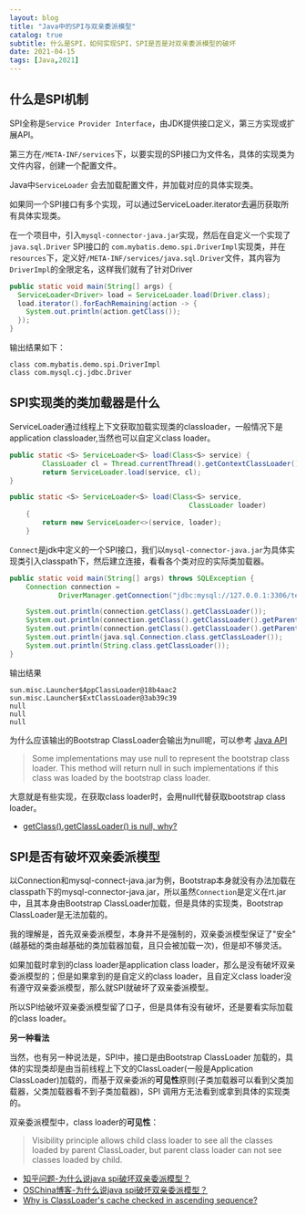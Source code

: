 ```yaml
---
layout: blog
title: "Java中的SPI与双亲委派模型"
catalog: true
subtitle: 什么是SPI，如何实现SPI，SPI是否是对双亲委派模型的破坏
date: 2021-04-15
tags: [Java,2021]
---
```


## 什么是SPI机制

SPI全称是`Service Provider Interface`，由JDK提供接口定义，第三方实现或扩展API。

第三方在`/META-INF/services`下，以要实现的SPI接口为文件名，具体的实现类为文件内容，创建一个配置文件。

Java中`ServiceLoader` 会去加载配置文件，并加载对应的具体实现类。

如果同一个SPI接口有多个实现，可以通过ServiceLoader.iterator去遍历获取所有具体实现类。

在一个项目中，引入`mysql-connector-java.jar`实现，然后在自定义一个实现了 `java.sql.Driver` SPI接口的 `com.mybatis.demo.spi.DriverImpl`实现类，并在`resources`下，定义好`/META-INF/services/java.sql.Driver`文件，其内容为`DriverImpl`的全限定名，这样我们就有了针对Driver

```java
public static void main(String[] args) {
  ServiceLoader<Driver> load = ServiceLoader.load(Driver.class);
  load.iterator().forEachRemaining(action -> {
    System.out.println(action.getClass());
  });
}
```

输出结果如下：

```text
class com.mybatis.demo.spi.DriverImpl
class com.mysql.cj.jdbc.Driver
```



## SPI实现类的类加载器是什么

ServiceLoader通过线程上下文获取加载实现类的classloader，一般情况下是 application classloader,当然也可以自定义class loader。

```java
public static <S> ServiceLoader<S> load(Class<S> service) {
        ClassLoader cl = Thread.currentThread().getContextClassLoader();
        return ServiceLoader.load(service, cl);
}

public static <S> ServiceLoader<S> load(Class<S> service,
                                            ClassLoader loader)
    {
        return new ServiceLoader<>(service, loader);
    }
```

`Connect`是jdk中定义的一个SPI接口，我们以`mysql-connector-java.jar`为具体实现类引入classpath下，然后建立连接，看看各个类对应的实际类加载器。

```java
public static void main(String[] args) throws SQLException {
    Connection connection =
            DriverManager.getConnection("jdbc:mysql://127.0.0.1:3306/test?useSSL=false", "root", "123456");

    System.out.println(connection.getClass().getClassLoader());
    System.out.println(connection.getClass().getClassLoader().getParent());
    System.out.println(connection.getClass().getClassLoader().getParent().getParent());
    System.out.println(java.sql.Connection.class.getClassLoader());
    System.out.println(String.class.getClassLoader());
}
```
输出结果
```text
sun.misc.Launcher$AppClassLoader@18b4aac2
sun.misc.Launcher$ExtClassLoader@3ab39c39
null
null
null
```
为什么应该输出的Bootstrap ClassLoader会输出为null呢，可以参考 [Java API](https://docs.oracle.com/javase/8/docs/api/java/lang/Class.html#getClassLoader--)
> Some implementations may use null to represent the bootstrap class loader. 
> This method will return null in such implementations if this class was loaded by the bootstrap class loader.

大意就是有些实现，在获取class loader时，会用null代替获取bootstrap class loader。

+ [getClass().getClassLoader() is null, why?](https://stackoverflow.com/questions/1921238/getclass-getclassloader-is-null-why)

## SPI是否有破坏双亲委派模型

以Connection和mysql-connect-java.jar为例，Bootstrap本身就没有办法加载在classpath下的mysql-connector-java.jar，所以虽然`Connection`是定义在rt.jar中，且其本身由Bootstrap ClassLoader加载，但是具体的实现类，Bootstrap ClassLoader是无法加载的。



我的理解是，首先双亲委派模型，本身并不是强制的，双亲委派模型保证了"安全"(越基础的类由越基础的类加载器加载，且只会被加载一次)，但是却不够灵活。

如果加载时拿到的class loader是application class loader，那么是没有破坏双亲委派模型的；但是如果拿到的是自定义的class loader，且自定义class loader没有遵守双亲委派模型，那么就SPI就破坏了双亲委派模型。

所以SPI给破坏双亲委派模型留了口子，但是具体有没有破坏，还是要看实际加载的class loader。


**另一种看法**

当然，也有另一种说法是，SPI中，接口是由Bootstrap ClassLoader 加载的，具体的实现类却是由当前线程上下文的ClassLoader(一般是Application ClassLoader)加载的，而基于双亲委派的**可见性**原则(子类加载器可以看到父类加载器，父类加载器看不到子类加载器)，SPI 调用方无法看到或拿到具体的实现类的。

双亲委派模型中，class loader的**可见性**：
> Visibility principle allows child class loader to see all the classes loaded by parent ClassLoader, but parent class loader can not see classes loaded by child.

+ [知乎问题-为什么说java spi破坏双亲委派模型？](https://www.zhihu.com/question/49667892)
+ [OSChina博客-为什么说java spi破坏双亲委派模型？](https://my.oschina.net/newchaos/blog/4265177)
+ [Why is ClassLoader's cache checked in ascending sequence?](https://stackoverflow.com/questions/34158114/why-is-classloaders-cache-checked-in-ascending-sequence)

